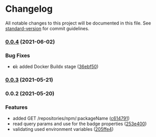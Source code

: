 # Changelog

All notable changes to this project will be documented in this file. See [standard-version](https://github.com/conventional-changelog/standard-version) for commit guidelines.

### [0.0.4](https://github.com/wnqueiroz/sonatype-nexus-repository-badge-generator/compare/0.0.3...0.0.4) (2021-06-02)


### Bug Fixes

* **ci:** added Docker Buildx stage ([36ebf50](https://github.com/wnqueiroz/sonatype-nexus-repository-badge-generator/commit/36ebf50b5dc14c0944d876acd817fd950d28ea23))

### [0.0.3](https://github.com/wnqueiroz/sonatype-nexus-repository-badge-generator/compare/0.0.2...0.0.3) (2021-05-21)

### 0.0.2 (2021-05-20)


### Features

* added GET /repositories/npm/:packageName ([c614791](https://github.com/wnqueiroz/sonatype-nexus-repository-badge-generator/commit/c614791815d0ca4e3422b41d7ffc211e7def582f))
* read query params and use for the badge properties ([253e400](https://github.com/wnqueiroz/sonatype-nexus-repository-badge-generator/commit/253e400cd6ecf0e8d5e985d1920ae80f9762e671))
* validating used environment variables ([205ffe4](https://github.com/wnqueiroz/sonatype-nexus-repository-badge-generator/commit/205ffe431e87513fb43436e8d1bf28387bad130e))
